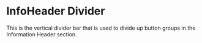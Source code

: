 # InfoHeader Divider
This is the vertical divider bar that is used to divide up button groups in the Information Header section.
